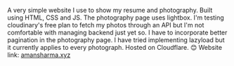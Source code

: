 A very simple website I use to show my resume and photography. Built using HTML, CSS and JS. The photography page uses lightbox. I'm testing cloudinary's free plan to fetch my photos through an API but I'm not comfortable with managing backend just yet so. I have to incorporate better pagination in the photography page. I have tried implementing lazyload but it currently applies to every photograph.  Hosted on Cloudflare. 😊
Website link: [amansharma.xyz](https://amansharma.xyz)
